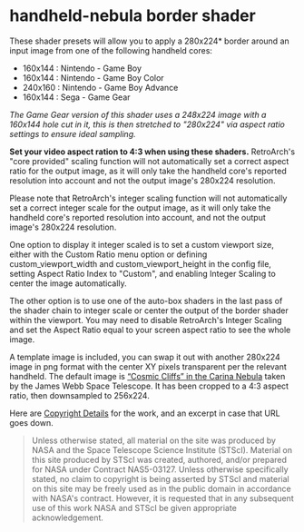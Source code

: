 # handheld-nebula border shader

These shader presets will allow you to apply a 280x224* border around an input image from one of the following handheld cores:

* 160x144 : Nintendo - Game Boy
* 160x144 : Nintendo - Game Boy Color
* 240x160 : Nintendo - Game Boy Advance
* 160x144 : Sega - Game Gear

*The Game Gear version of this shader uses a 248x224 image with a 160x144 hole cut in it, this is then stretched to "280x224" via aspect ratio settings to ensure ideal sampling.*

**Set your video aspect ration to 4:3 when using these shaders.** RetroArch's "core provided" scaling function will not automatically set a correct aspect ratio for the output image, as it will only take the handheld core's reported resolution into account and not the output image's 280x224 resolution.

Please note that RetroArch's integer scaling function will not automatically set a correct integer scale for the output image, as it will only take the handheld core's reported resolution into account, and not the output image's 280x224 resolution.

One option to display it integer scaled is to set a custom viewport size, either with the Custom Ratio menu option or defining custom_viewport_width and custom_viewport_height in the config file, setting Aspect Ratio Index to "Custom", and enabling Integer Scaling to center the image automatically.

The other option is to use one of the auto-box shaders in the last pass of the shader chain to integer scale or center the output of the border shader within the viewport. You may need to disable  RetroArch's Integer Scaling and set the Aspect Ratio equal to your screen aspect ratio to see the whole image.

A template image is included, you can swap it out with another 280x224 image in png format with the center XY pixels transparent per the relevant handheld. The default image is [“Cosmic Cliffs” in the Carina Nebula](https://webbtelescope.org/contents/media/images/2022/031/01G77PKB8NKR7S8Z6HBXMYATGJ) taken by the James Webb Space Telescope. It has been cropped to a 4:3 aspect ratio, then downsampled to 256x224.

Here are [Copyright Details](https://webbtelescope.org/copyright) for the work, and an excerpt in case that URL goes down.

> Unless otherwise stated, all material on the site was produced by NASA and the Space Telescope Science Institute (STScI). Material on this site produced by STScI was created, authored, and/or prepared for NASA under Contract NAS5-03127. Unless otherwise specifically stated, no claim to copyright is being asserted by STScI and material on this site may be freely used as in the public domain in accordance with NASA's contract. However, it is requested that in any subsequent use of this work NASA and STScI be given appropriate acknowledgement.